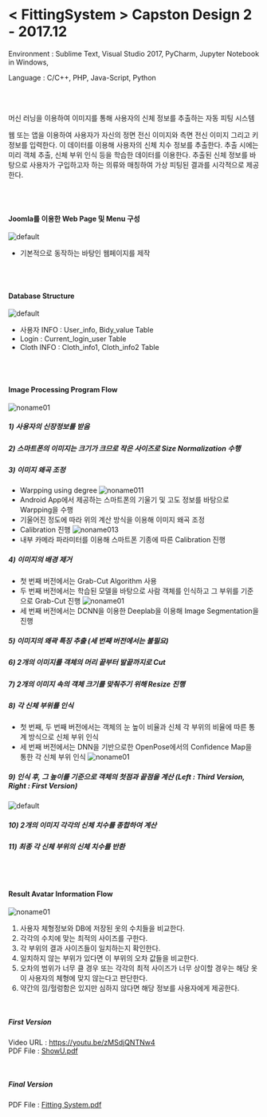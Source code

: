 # < FittingSystem > Capston Design 2 - 2017.12

<p> Environment : Sublime Text, Visual Studio 2017, PyCharm, Jupyter Notebook in Windows,
<p> Language : C/C++, PHP, Java-Script, Python

<br><br>

<p> 머신 러닝을 이용하여 이미지를 통해 사용자의 신체 정보를 추출하는 자동 피팅 시스템 </p>
<p> 웹 또는 앱을 이용하여 사용자가 자신의 정면 전신 이미지와 측면 전신 이미지 그리고 키 정보를 입력한다. 이 데이터를 이용해 사용자의 신체 치수 정보를 추출한다. 추출 시에는 미리 객체 추출, 신체 부위 인식 등을 학습한 데이터를 이용한다. 추출된 신체 정보를 바탕으로 사용자가 구입하고자 하는 의류와 매칭하여 가상 피팅된 결과를 시각적으로 제공한다.</p>

<br><br>

#### Joomla를 이용한 Web Page 및 Menu 구성
![default](https://user-images.githubusercontent.com/21214309/48612944-b9d34b80-e9cd-11e8-95fd-43d0b72b4bcb.JPG)

- 기본적으로 동작하는 바탕인 웹페이지를 제작

<br><br>

#### Database Structure
![default](https://user-images.githubusercontent.com/21214309/48612806-5812e180-e9cd-11e8-9f36-8fdff8ce9530.JPG)

- 사용자 INFO : User_info, Bidy_value Table
- Login : Current_login_user Table
- Cloth INFO : Cloth_info1, Cloth_info2 Table

<br><br>

#### Image Processing Program Flow
![noname01](https://user-images.githubusercontent.com/21214309/48616221-4c77e880-e9d6-11e8-9d02-812279bd857c.png)

##### 1) 사용자의 신장정보를 받음
##### 2) 스마트폰의 이미지는 크기가 크므로 작은 사이즈로 Size Normalization 수행
##### 3) 이미지 왜곡 조정
  - Warpping using degree
  ![noname011](https://user-images.githubusercontent.com/21214309/48616222-4c77e880-e9d6-11e8-8b7a-8da631554fcc.png)
  - Android App에서 제공하는 스마트폰의 기울기 및 고도 정보를 바탕으로 Warpping을 수행
  - 기울어진 정도에 따라 위의 계산 방식을 이용해 이미지 왜곡 조정
  - Calibration 진행
  ![noname013](https://user-images.githubusercontent.com/21214309/48617107-d7f27900-e9d8-11e8-9b68-7ae27da27c78.png)
  - 내부 카메라 파라미터를 이용해 스마트폰 기종에 따른 Calibration 진행 

##### 4) 이미지의 배경 제거
  - 첫 번째 버전에서는 Grab-Cut Algorithm 사용
  - 두 번째 버전에서는 학습된 모델을 바탕으로 사람 객체를 인식하고 그 부위를 기준으로 Grab-Cut 진행
  ![noname01](https://user-images.githubusercontent.com/21214309/48617105-d7f27900-e9d8-11e8-9a2b-63acb956691f.png)
  - 세 번째 버전에서는 DCNN을 이용한 Deeplab을 이용해 Image Segmentation을 진행

##### 5) 이미지의 왜곽 특징 추출 (세 번째 버전에서는 불필요)
##### 6) 2개의 이미지를 객체의 머리 끝부터 발끝까지로 Cut
##### 7) 2개의 이미지 속의 객체 크기를 맞춰주기 위해 Resize 진행
##### 8) 각 신체 부위를 인식
  - 첫 번째, 두 번째 버전에서는 객체의 눈 높이 비율과 신체 각 부위의 비율에 따른 통계 방식으로 신체 부위 인식
  - 세 번째 버전에서는 DNN을 기반으로한 OpenPose에서의 Confidence Map을 통한 각 신체 부위 인식
  ![noname01](https://user-images.githubusercontent.com/21214309/48617210-24d64f80-e9d9-11e8-91ab-b148614ef2a7.png)

##### 9) 인식 후, 그 높이를 기준으로 객체의 첫점과 끝점을 계산 (Left : Third Version, Right : First Version)
![default](https://user-images.githubusercontent.com/21214309/48617104-d759e280-e9d8-11e8-807e-e3cf77068e8c.JPG)
##### 10) 2개의 이미지 각각의 신체 치수를 종합하여 계산
##### 11) 최종 각 신체 부위의 신체 치수를 반환

<br><br>

#### Result Avatar Information Flow
![noname01](https://user-images.githubusercontent.com/21214309/48617374-a75f0f00-e9d9-11e8-9468-d3d4f5a76140.png)

1) 사용자 체형정보와 DB에 저장된 옷의 수치들을 비교한다.
2) 각각의 수치에 맞는 최적의 사이즈를 구한다.
3) 각 부위의 결과 사이즈들이 일치하는지 확인한다.
4) 일치하지 않는 부위가 있다면 이 부위의 오차 값들을 비교한다.
5) 오차의 범위가 너무 클 경우 또는 각각의 최적 사이즈가 너무 상이할 경우는 해당 옷이 사용자의 체형에 맞지 않는다고 판단한다.
6) 약간의 낌/헐렁함은 있지만 심하지 않다면 해당 정보를 사용자에게 제공한다. 

<br>

##### First Version
Video URL : https://youtu.be/zMSdjQNTNw4 <br>
PDF File : [ShowU.pdf](https://github.com/YouMinJung/FittingSystem/files/2588666/ShowU.pdf) 

<br>
  
##### Final Version
PDF File : [Fitting System.pdf](https://github.com/YouMinJung/FittingSystem/files/2592502/Fitting.System.pdf)

